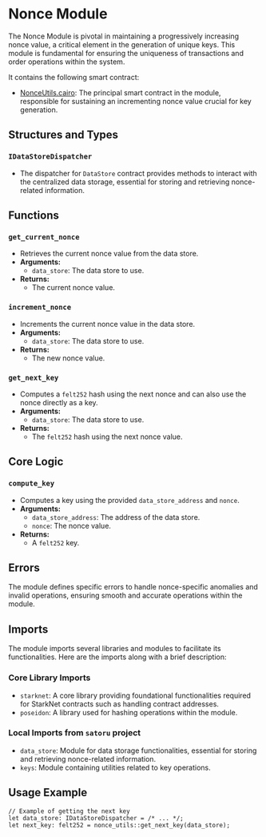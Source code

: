 # Nonce Module

The Nonce Module is pivotal in maintaining a progressively increasing nonce value, a critical element in the generation of unique keys. This module is fundamental for ensuring the uniqueness of transactions and order operations within the system.

It contains the following smart contract:

- [NonceUtils.cairo](https://github.com/keep-starknet-strange/satoru/blob/main/src/nonce/nonce_utils.cairo): The principal smart contract in the module, responsible for sustaining an incrementing nonce value crucial for key generation.

## Structures and Types

### `IDataStoreDispatcher`
- The dispatcher for `DataStore` contract provides methods to interact with the centralized data storage, essential for storing and retrieving nonce-related information.

## Functions

### `get_current_nonce`
- Retrieves the current nonce value from the data store.
- **Arguments:**
  - `data_store`: The data store to use.
- **Returns:**
  - The current nonce value.

### `increment_nonce`
- Increments the current nonce value in the data store.
- **Arguments:**
  - `data_store`: The data store to use.
- **Returns:**
  - The new nonce value.

### `get_next_key`
- Computes a `felt252` hash using the next nonce and can also use the nonce directly as a key.
- **Arguments:**
  - `data_store`: The data store to use.
- **Returns:**
  - The `felt252` hash using the next nonce value.

## Core Logic

### `compute_key`
- Computes a key using the provided `data_store_address` and `nonce`.
- **Arguments:**
  - `data_store_address`: The address of the data store.
  - `nonce`: The nonce value.
- **Returns:**
  - A `felt252` key.

## Errors

The module defines specific errors to handle nonce-specific anomalies and invalid operations, ensuring smooth and accurate operations within the module. 

## Imports

The module imports several libraries and modules to facilitate its functionalities. Here are the imports along with a brief description:

### Core Library Imports
- `starknet`: A core library providing foundational functionalities required for StarkNet contracts such as handling contract addresses.
- `poseidon`: A library used for hashing operations within the module.

### Local Imports from `satoru` project
- `data_store`: Module for data storage functionalities, essential for storing and retrieving nonce-related information.
- `keys`: Module containing utilities related to key operations.

## Usage Example

```cairo
// Example of getting the next key
let data_store: IDataStoreDispatcher = /* ... */;
let next_key: felt252 = nonce_utils::get_next_key(data_store);